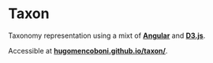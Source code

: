 # Taxon

Taxonomy representation using a mixt of **[Angular][angularLink]** and **[D3.js][d3Link]**.

Accessible at **[hugomencoboni.github.io/taxon/][deployedWebSite]**.

[deployedWebSite]: https://hugomencoboni.github.io/taxonVisualization/
[angularLink]: https://angular.io/
[d3Link]: https://d3js.org/
